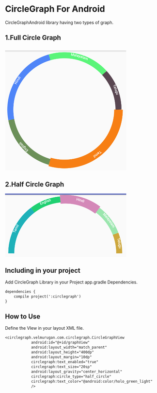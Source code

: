 # CircleGraph For Android

CircleGraphAndroid library having two types of graph.

## **1.Full Circle Graph**

## ![](/screenshots/full_circle_graph.png)

## **2.Half Circle Graph**

![](/screenshots/half_circle.png)

## Including in your project

Add CircleGraph Library in your Project app.gradle Dependencies.

```
dependencies {
    compile project(':circlegraph')
}
```

## **How to Use**

Define the VIew in your layout XML file.

```
<circlegraph.velmurugan.com.circlegraph.CircleGraphView
            android:id="@+id/graphView"
            android:layout_width="match_parent"
            android:layout_height="400dp"
            android:layout_margin="10dp"
            circlegraph:text_enabled="true"
            circlegraph:text_size="20sp"
            android:layout_gravity="center_horizontal"
            circlegraph:circle_type="half_circle"
            circlegraph:text_color="@android:color/holo_green_light"
            />
```

## 



